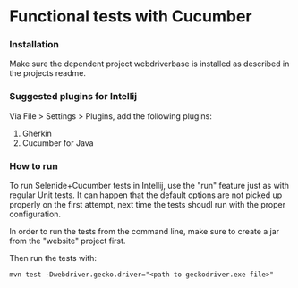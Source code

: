 Functional tests with Cucumber
========================


### Installation

Make sure the dependent project webdriverbase is installed as described in the projects readme.

### Suggested plugins for Intellij

Via File > Settings > Plugins, add the following plugins:

1. Gherkin
2. Cucumber for Java

### How to run

To run Selenide+Cucumber tests in Intellij, use the "run" feature just as with regular Unit tests. It can happen that the default options are not picked up properly on the first attempt, next time the tests shoudl run with the proper configuration.

In order to run the tests from the command line, make sure to create a jar from the "website" project first.

Then run the tests with:
```
mvn test -Dwebdriver.gecko.driver="<path to geckodriver.exe file>"
```
